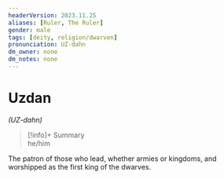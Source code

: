```yaml
---
headerVersion: 2023.11.25
aliases: [Ruler, The Ruler]
gender: male
tags: [deity, religion/dwarven]
pronunciation: UZ-dahn
dm_owner: none
dm_notes: none
---
```

# Uzdan
*(UZ-dahn)*
>[!info]+ Summary  
> he/him

The patron of those who lead, whether armies or kingdoms, and worshipped as the first king of the dwarves.